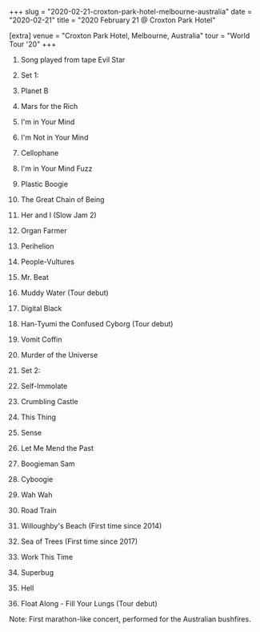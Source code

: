 +++
slug = "2020-02-21-croxton-park-hotel-melbourne-australia"
date = "2020-02-21"
title = "2020 February 21 @ Croxton Park Hotel"

[extra]
venue = "Croxton Park Hotel, Melbourne, Australia"
tour = "World Tour '20"
+++


 1. Song played from tape
    Evil Star

 2. Set 1:
 3. Planet B

 4. Mars for the Rich

 5. I'm in Your Mind

 6. I'm Not in Your Mind

 7. Cellophane

 8. I'm in Your Mind Fuzz

 9. Plastic Boogie

10. The Great Chain of Being

11. Her and I (Slow Jam 2)

12. Organ Farmer

13. Perihelion

14. People-Vultures

15. Mr. Beat

16. Muddy Water
    (Tour debut)

17. Digital Black

18. Han-Tyumi the Confused Cyborg
    (Tour debut)

19. Vomit Coffin

20. Murder of the Universe

21. Set 2:
22. Self-Immolate

23. Crumbling Castle

24. This Thing

25. Sense

26. Let Me Mend the Past

27. Boogieman Sam

28. Cyboogie

29. Wah Wah

30. Road Train

31. Willoughby's Beach
    (First time since 2014)

32. Sea of Trees
    (First time since 2017)

33. Work This Time

34. Superbug

35. Hell

36. Float Along - Fill Your Lungs
    (Tour debut)


Note: First marathon-like concert, performed for the Australian
bushfires.
